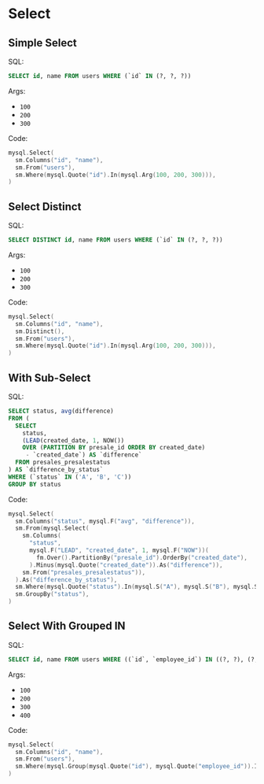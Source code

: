 # Select

## Simple Select

SQL:

```sql
SELECT id, name FROM users WHERE (`id` IN (?, ?, ?))
```

Args:

- `100`
- `200`
- `300`

Code:

```go
mysql.Select(
  sm.Columns("id", "name"),
  sm.From("users"),
  sm.Where(mysql.Quote("id").In(mysql.Arg(100, 200, 300))),
)
```

## Select Distinct

SQL:

```sql
SELECT DISTINCT id, name FROM users WHERE (`id` IN (?, ?, ?))
```

Args:

- `100`
- `200`
- `300`

Code:

```go
mysql.Select(
  sm.Columns("id", "name"),
  sm.Distinct(),
  sm.From("users"),
  sm.Where(mysql.Quote("id").In(mysql.Arg(100, 200, 300))),
)
```

## With Sub-Select

SQL:

```sql
SELECT status, avg(difference)
FROM (
  SELECT
    status,
    (LEAD(created_date, 1, NOW())
    OVER (PARTITION BY presale_id ORDER BY created_date)
     - `created_date`) AS `difference`
  FROM presales_presalestatus
) AS `difference_by_status`
WHERE (`status` IN ('A', 'B', 'C'))
GROUP BY status
```

Code:

```go
mysql.Select(
  sm.Columns("status", mysql.F("avg", "difference")),
  sm.From(mysql.Select(
    sm.Columns(
      "status",
      mysql.F("LEAD", "created_date", 1, mysql.F("NOW"))(
        fm.Over().PartitionBy("presale_id").OrderBy("created_date"),
      ).Minus(mysql.Quote("created_date")).As("difference")),
    sm.From("presales_presalestatus")),
  ).As("difference_by_status"),
  sm.Where(mysql.Quote("status").In(mysql.S("A"), mysql.S("B"), mysql.S("C"))),
  sm.GroupBy("status"),
)
```

## Select With Grouped IN

SQL:

```sql
SELECT id, name FROM users WHERE ((`id`, `employee_id`) IN ((?, ?), (?, ?)))
```

Args:

- `100`
- `200`
- `300`
- `400`

Code:

```go
mysql.Select(
  sm.Columns("id", "name"),
  sm.From("users"),
  sm.Where(mysql.Group(mysql.Quote("id"), mysql.Quote("employee_id")).In(mysql.ArgGroup(100, 200), mysql.ArgGroup(300, 400))),
)
```
